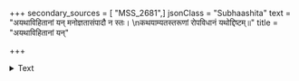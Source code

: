 +++
secondary_sources = [ "MSS_2681",]
jsonClass = "Subhaashita"
text = "अयथाविहितानां यन् मनोज्ञतासंपादौ न स्तः।  \nकथयाम्यतस्तरूणां रोपविधानं यथोद्दिष्टम्॥"
title = "अयथाविहितानां यन्"

+++

<details><summary>Text</summary>

अयथाविहितानां यन् मनोज्ञतासंपादौ न स्तः।  
कथयाम्यतस्तरूणां रोपविधानं यथोद्दिष्टम्॥
</details>
